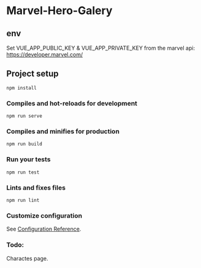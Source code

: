 # Marvel-Hero-Galery

## env
Set VUE_APP_PUBLIC_KEY & VUE_APP_PRIVATE_KEY
from the marvel api:  https://developer.marvel.com/

## Project setup
```
npm install
```

### Compiles and hot-reloads for development
```
npm run serve
```

### Compiles and minifies for production
```
npm run build
```

### Run your tests
```
npm run test
```

### Lints and fixes files
```
npm run lint
```

### Customize configuration
See [Configuration Reference](https://cli.vuejs.org/config/).

### Todo:
Charactes page.